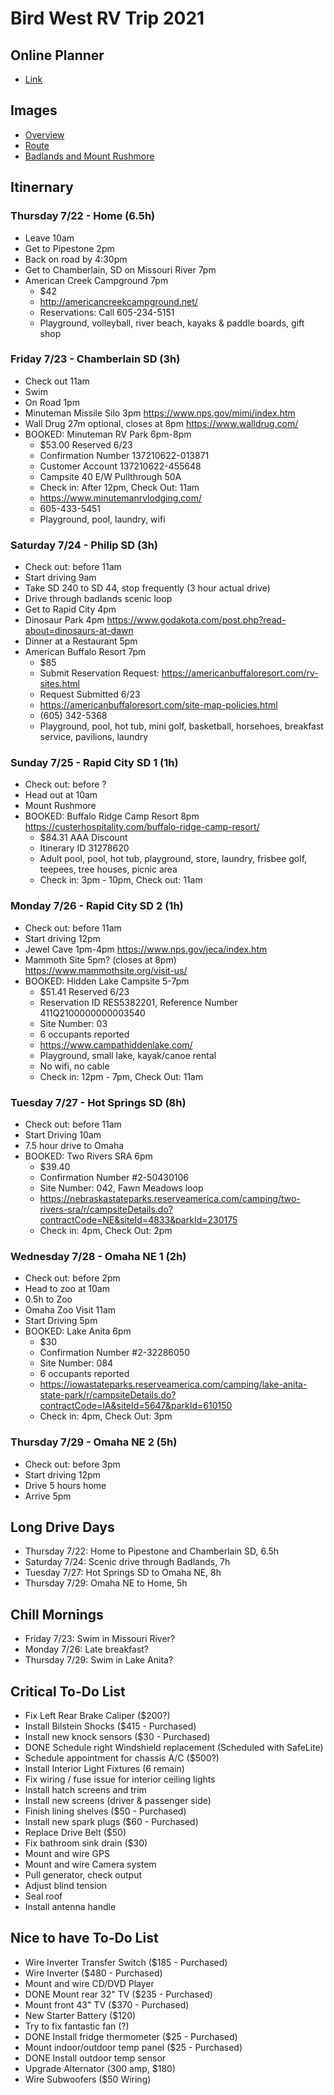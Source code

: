 # Bird West RV Trip 2021

## Online Planner

 - [Link](https://www.myscenicdrives.com/road-trip-directions?i=ee958376-0be6-4dcd-94ba-ed35fc793af1)

## Images

 - [Overview](Overview.jpg)
 - [Route](Route.jpg)
 - [Badlands and Mount Rushmore](MoreBadZoom.jpg)

## Itinernary

### Thursday 7/22 - Home (6.5h)

 - Leave 10am
 - Get to Pipestone 2pm
 - Back on road by 4:30pm
 - Get to Chamberlain, SD on Missouri River 7pm
 - American Creek Campground 7pm
   - $42
   - http://americancreekcampground.net/
   - Reservations: Call 605-234-5151
   - Playground, volleyball, river beach, kayaks & paddle boards, gift shop

### Friday 7/23 - Chamberlain SD (3h)

 - Check out 11am
 - Swim
 - On Road 1pm
 - Minuteman Missile Silo 3pm https://www.nps.gov/mimi/index.htm
 - Wall Drug 27m optional, closes at 8pm https://www.walldrug.com/
 - BOOKED: Minuteman RV Park 6pm-8pm
   - $53.00 Reserved 6/23
   - Confirmation Number 137210622-013871
   - Customer Account 137210622-455648
   - Campsite 40 E/W Pullthrough 50A
   - Check in: After 12pm, Check Out: 11am
   - https://www.minutemanrvlodging.com/
   - 605-433-5451
   - Playground, pool, laundry, wifi

### Saturday 7/24 - Philip SD (3h)

 - Check out: before 11am
 - Start driving 9am
 - Take SD 240 to SD 44, stop frequently (3 hour actual drive)
 - Drive through badlands scenic loop
 - Get to Rapid City 4pm
 - Dinosaur Park 4pm https://www.godakota.com/post.php?read-about=dinosaurs-at-dawn
 - Dinner at a Restaurant 5pm
 - American Buffalo Resort 7pm 
   - $85
   - Submit Reservation Request: https://americanbuffaloresort.com/rv-sites.html
   - Request Submitted 6/23
   - https://americanbuffaloresort.com/site-map-policies.html
   - (605) 342-5368
   - Playground, pool, hot tub, mini golf, basketball, horsehoes, breakfast service, pavilions, laundry

### Sunday 7/25 - Rapid City SD 1 (1h)

 - Check out: before ?
 - Head out at 10am
 - Mount Rushmore
 - BOOKED: Buffalo Ridge Camp Resort 8pm https://custerhospitality.com/buffalo-ridge-camp-resort/
   - $84.31 AAA Discount
   - Itinerary ID 31278620 
   - Adult pool, pool, hot tub, playground, store, laundry, frisbee golf, teepees, tree houses, picnic area
   - Check in: 3pm - 10pm, Check out: 11am

### Monday 7/26 - Rapid City SD 2 (1h)

 - Check out: before 11am
 - Start driving 12pm
 - Jewel Cave 1pm-4pm https://www.nps.gov/jeca/index.htm
 - Mammoth Site 5pm? (closes at 8pm) https://www.mammothsite.org/visit-us/
 - BOOKED: Hidden Lake Campsite 5-7pm
   - $51.41 Reserved 6/23
   - Reservation ID RES5382201, Reference Number 411Q2100000000003540
   - Site Number: 03
   - 6 occupants reported
   - https://www.campathiddenlake.com/
   - Playground, small lake, kayak/canoe rental
   - No wifi, no cable
   - Check in: 12pm - 7pm, Check Out: 11am

### Tuesday 7/27 - Hot Springs SD (8h)

 - Check out: before 11am
 - Start Driving 10am
 - 7.5 hour drive to Omaha
 - BOOKED: Two Rivers SRA 6pm
   - $39.40
   - Confirmation Number #2-50430106
   - Site Number: 042, Fawn Meadows loop
   - https://nebraskastateparks.reserveamerica.com/camping/two-rivers-sra/r/campsiteDetails.do?contractCode=NE&siteId=4833&parkId=230175
   - Check in: 4pm, Check Out: 2pm

### Wednesday 7/28 - Omaha NE 1 (2h)

 - Check out: before 2pm
 - Head to zoo at 10am
 - 0.5h to Zoo
 - Omaha Zoo Visit 11am
 - Start Driving 5pm
 - BOOKED: Lake Anita 6pm
   - $30
   - Confirmation Number #2-32286050
   - Site Number: 084
   - 6 occupants reported
   - https://iowastateparks.reserveamerica.com/camping/lake-anita-state-park/r/campsiteDetails.do?contractCode=IA&siteId=5647&parkId=610150
   - Check in: 4pm, Check Out: 3pm

### Thursday 7/29 - Omaha NE 2 (5h)

 - Check out: before 3pm
 - Start driving 12pm
 - Drive 5 hours home
 - Arrive 5pm

## Long Drive Days

 - Thursday 7/22: Home to Pipestone and Chamberlain SD, 6.5h
 - Saturday 7/24: Scenic drive through Badlands, 7h
 - Tuesday 7/27: Hot Springs SD to Omaha NE, 8h
 - Thursday 7/29: Omaha NE to Home, 5h

## Chill Mornings

 - Friday 7/23: Swim in Missouri River?
 - Monday 7/26: Late breakfast?
 - Thursday 7/29: Swim in Lake Anita?

## Critical To-Do List

 - Fix Left Rear Brake Caliper ($200?)
 - Install Bilstein Shocks ($415 - Purchased)
 - Install new knock sensors ($30 - Purchased)
 - DONE Schedule right Windshield replacement (Scheduled with SafeLite)
 - Schedule appointment for chassis A/C ($500?)
 - Install Interior Light Fixtures (6 remain)
 - Fix wiring / fuse issue for interior ceiling lights
 - Install hatch screens and trim
 - Install new screens (driver & passenger side)
 - Finish lining shelves ($50 - Purchased)
 - Install new spark plugs ($60 - Purchased)
 - Replace Drive Belt ($50)
 - Fix bathroom sink drain ($30)
 - Mount and wire GPS
 - Mount and wire Camera system
 - Pull generator, check output
 - Adjust blind tension
 - Seal roof
 - Install antenna handle

## Nice to have To-Do List

 - Wire Inverter Transfer Switch ($185 - Purchased)
 - Wire Inverter ($480 - Purchased)
 - Mount and wire CD/DVD Player
 - DONE Mount rear 32" TV ($235 - Purchased)
 - Mount front 43" TV ($370 - Purchased)
 - New Starter Battery ($120)
 - Try to fix fantastic fan (?)
 - DONE Install fridge thermometer ($25 - Purchased)
 - Mount indoor/outdoor temp panel ($25 - Purchased)
 - DONE Install outdoor temp sensor
 - Upgrade Alternator (300 amp, $180)
 - Wire Subwoofers ($50 Wiring)
 